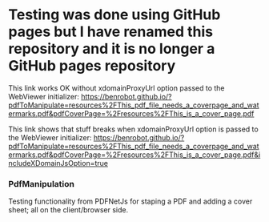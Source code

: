# Testing was done using GitHub pages but I have renamed this repository and it is no longer a GitHub pages repository

This link works OK without xdomainProxyUrl option passed to the WebViewer initializer:
https://benrobot.github.io/?pdfToManipulate=resources%2FThis_pdf_file_needs_a_coverpage_and_watermarks.pdf&pdfCoverPage=%2Fresources%2FThis_is_a_cover_page.pdf

This link shows that stuff breaks when xdomainProxyUrl option is passed to the WebViewer initializer:
https://benrobot.github.io/?pdfToManipulate=resources%2FThis_pdf_file_needs_a_coverpage_and_watermarks.pdf&pdfCoverPage=%2Fresources%2FThis_is_a_cover_page.pdf&includeXDomainJsOption=true

### PdfManipulation
Testing functionality from PDFNetJs for staping a PDF and adding a cover sheet; all on the client/browser side.
